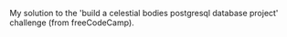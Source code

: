 My solution to the 'build a celestial bodies postgresql database project' challenge (from freeCodeCamp). 
